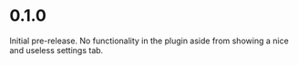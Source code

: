 # 0.1.0

Initial pre-release. No functionality in the plugin aside from showing a nice and useless settings tab.